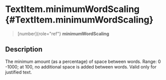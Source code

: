 TextItem.minimumWordScaling {#TextItem.minimumWordScaling}
===========================

> [number]{role="ref"} **minimumWordScaling**

Description
-----------

The minimum amount (as a percentage) of space between words. Range: 0
-1000; at 100, no additional space is added between words. Valid only
for justified text.

